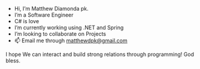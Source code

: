 -  Hi, I’m Matthew Diamonda pk.
-  I’m a Software Engineer
-  C# is love
-  I’m currently working using .NET and Spring
-  I’m looking to collaborate on Projects
- 📫 Email me through matthewdpk@gmail.com

I hope We can interact and build strong relations through programming!
God bless.


